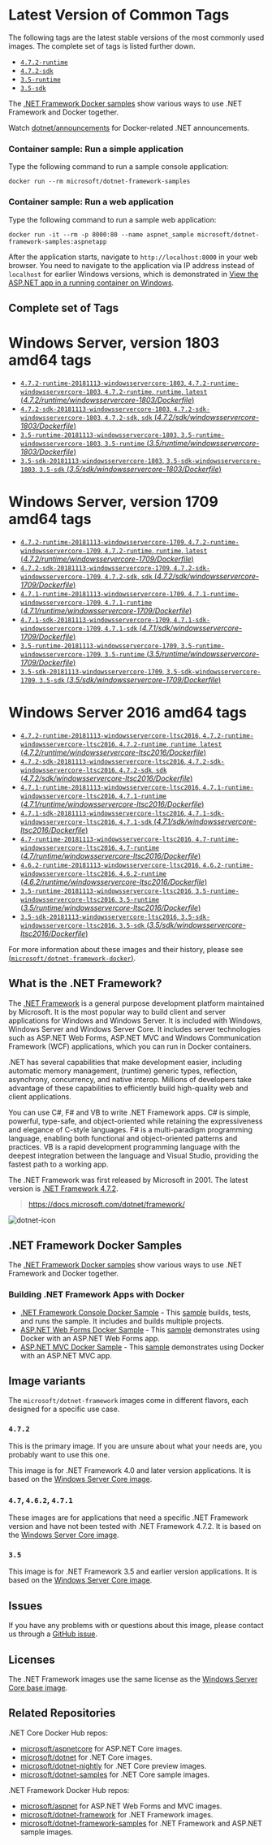 # Latest Version of Common Tags

The following tags are the latest stable versions of the most commonly used images. The complete set of tags is listed further down.

- [`4.7.2-runtime`](https://github.com/Microsoft/dotnet-framework-docker/blob/master/4.7.2/runtime/windowsservercore-ltsc2016/Dockerfile)
- [`4.7.2-sdk`](https://github.com/Microsoft/dotnet-framework-docker/blob/master/4.7.2/sdk/windowsservercore-ltsc2016/Dockerfile)
- [`3.5-runtime`](https://github.com/Microsoft/dotnet-framework-docker/blob/master/3.5/runtime/windowsservercore-ltsc2016/Dockerfile)
- [`3.5-sdk`](https://github.com/Microsoft/dotnet-framework-docker/blob/master/3.5/sdk/windowsservercore-ltsc2016/Dockerfile)

The [.NET Framework Docker samples](https://github.com/Microsoft/dotnet-framework-docker/tree/master/samples/README.md) show various ways to use .NET Framework and Docker together.

Watch [dotnet/announcements](https://github.com/dotnet/announcements/labels/Docker) for Docker-related .NET announcements.

### Container sample: Run a simple application

Type the following command to run a sample console application:

```console
docker run --rm microsoft/dotnet-framework-samples
```

### Container sample: Run a web application

Type the following command to run a sample web application:

```console
docker run -it --rm -p 8000:80 --name aspnet_sample microsoft/dotnet-framework-samples:aspnetapp
```

After the application starts, navigate to `http://localhost:8000` in your web browser. You need to navigate to the application via IP address instead of `localhost` for earlier Windows versions, which is demonstrated in [View the ASP.NET app in a running container on Windows](https://github.com/microsoft/dotnet-framework-docker/blob/master/samples/aspnetapp/README.md#view-the-aspnet-app-in-a-running-container-on-windows).

## Complete set of Tags

# Windows Server, version 1803 amd64 tags

- [`4.7.2-runtime-20181113-windowsservercore-1803`, `4.7.2-runtime-windowsservercore-1803`, `4.7.2-runtime`, `runtime`, `latest` (*4.7.2/runtime/windowsservercore-1803/Dockerfile*)](https://github.com/Microsoft/dotnet-framework-docker/blob/master/4.7.2/runtime/windowsservercore-1803/Dockerfile)
- [`4.7.2-sdk-20181113-windowsservercore-1803`, `4.7.2-sdk-windowsservercore-1803`, `4.7.2-sdk`, `sdk` (*4.7.2/sdk/windowsservercore-1803/Dockerfile*)](https://github.com/Microsoft/dotnet-framework-docker/blob/master/4.7.2/sdk/windowsservercore-1803/Dockerfile)
- [`3.5-runtime-20181113-windowsservercore-1803`, `3.5-runtime-windowsservercore-1803`, `3.5-runtime` (*3.5/runtime/windowsservercore-1803/Dockerfile*)](https://github.com/Microsoft/dotnet-framework-docker/blob/master/3.5/runtime/windowsservercore-1803/Dockerfile)
- [`3.5-sdk-20181113-windowsservercore-1803`, `3.5-sdk-windowsservercore-1803`, `3.5-sdk` (*3.5/sdk/windowsservercore-1803/Dockerfile*)](https://github.com/Microsoft/dotnet-framework-docker/blob/master/3.5/sdk/windowsservercore-1803/Dockerfile)

# Windows Server, version 1709 amd64 tags

- [`4.7.2-runtime-20181113-windowsservercore-1709`, `4.7.2-runtime-windowsservercore-1709`, `4.7.2-runtime`, `runtime`, `latest` (*4.7.2/runtime/windowsservercore-1709/Dockerfile*)](https://github.com/Microsoft/dotnet-framework-docker/blob/master/4.7.2/runtime/windowsservercore-1709/Dockerfile)
- [`4.7.2-sdk-20181113-windowsservercore-1709`, `4.7.2-sdk-windowsservercore-1709`, `4.7.2-sdk`, `sdk` (*4.7.2/sdk/windowsservercore-1709/Dockerfile*)](https://github.com/Microsoft/dotnet-framework-docker/blob/master/4.7.2/sdk/windowsservercore-1709/Dockerfile)
- [`4.7.1-runtime-20181113-windowsservercore-1709`, `4.7.1-runtime-windowsservercore-1709`, `4.7.1-runtime` (*4.7.1/runtime/windowsservercore-1709/Dockerfile*)](https://github.com/Microsoft/dotnet-framework-docker/blob/master/4.7.1/runtime/windowsservercore-1709/Dockerfile)
- [`4.7.1-sdk-20181113-windowsservercore-1709`, `4.7.1-sdk-windowsservercore-1709`, `4.7.1-sdk` (*4.7.1/sdk/windowsservercore-1709/Dockerfile*)](https://github.com/Microsoft/dotnet-framework-docker/blob/master/4.7.1/sdk/windowsservercore-1709/Dockerfile)
- [`3.5-runtime-20181113-windowsservercore-1709`, `3.5-runtime-windowsservercore-1709`, `3.5-runtime` (*3.5/runtime/windowsservercore-1709/Dockerfile*)](https://github.com/Microsoft/dotnet-framework-docker/blob/master/3.5/runtime/windowsservercore-1709/Dockerfile)
- [`3.5-sdk-20181113-windowsservercore-1709`, `3.5-sdk-windowsservercore-1709`, `3.5-sdk` (*3.5/sdk/windowsservercore-1709/Dockerfile*)](https://github.com/Microsoft/dotnet-framework-docker/blob/master/3.5/sdk/windowsservercore-1709/Dockerfile)

# Windows Server 2016 amd64 tags

- [`4.7.2-runtime-20181113-windowsservercore-ltsc2016`, `4.7.2-runtime-windowsservercore-ltsc2016`, `4.7.2-runtime`, `runtime`, `latest` (*4.7.2/runtime/windowsservercore-ltsc2016/Dockerfile*)](https://github.com/Microsoft/dotnet-framework-docker/blob/master/4.7.2/runtime/windowsservercore-ltsc2016/Dockerfile)
- [`4.7.2-sdk-20181113-windowsservercore-ltsc2016`, `4.7.2-sdk-windowsservercore-ltsc2016`, `4.7.2-sdk`, `sdk` (*4.7.2/sdk/windowsservercore-ltsc2016/Dockerfile*)](https://github.com/Microsoft/dotnet-framework-docker/blob/master/4.7.2/sdk/windowsservercore-ltsc2016/Dockerfile)
- [`4.7.1-runtime-20181113-windowsservercore-ltsc2016`, `4.7.1-runtime-windowsservercore-ltsc2016`, `4.7.1-runtime` (*4.7.1/runtime/windowsservercore-ltsc2016/Dockerfile*)](https://github.com/Microsoft/dotnet-framework-docker/blob/master/4.7.1/runtime/windowsservercore-ltsc2016/Dockerfile)
- [`4.7.1-sdk-20181113-windowsservercore-ltsc2016`, `4.7.1-sdk-windowsservercore-ltsc2016`, `4.7.1-sdk` (*4.7.1/sdk/windowsservercore-ltsc2016/Dockerfile*)](https://github.com/Microsoft/dotnet-framework-docker/blob/master/4.7.1/sdk/windowsservercore-ltsc2016/Dockerfile)
- [`4.7-runtime-20181113-windowsservercore-ltsc2016`, `4.7-runtime-windowsservercore-ltsc2016`, `4.7-runtime` (*4.7/runtime/windowsservercore-ltsc2016/Dockerfile*)](https://github.com/Microsoft/dotnet-framework-docker/blob/master/4.7/runtime/windowsservercore-ltsc2016/Dockerfile)
- [`4.6.2-runtime-20181113-windowsservercore-ltsc2016`, `4.6.2-runtime-windowsservercore-ltsc2016`, `4.6.2-runtime` (*4.6.2/runtime/windowsservercore-ltsc2016/Dockerfile*)](https://github.com/Microsoft/dotnet-framework-docker/blob/master/4.6.2/runtime/windowsservercore-ltsc2016/Dockerfile)
- [`3.5-runtime-20181113-windowsservercore-ltsc2016`, `3.5-runtime-windowsservercore-ltsc2016`, `3.5-runtime` (*3.5/runtime/windowsservercore-ltsc2016/Dockerfile*)](https://github.com/Microsoft/dotnet-framework-docker/blob/master/3.5/runtime/windowsservercore-ltsc2016/Dockerfile)
- [`3.5-sdk-20181113-windowsservercore-ltsc2016`, `3.5-sdk-windowsservercore-ltsc2016`, `3.5-sdk` (*3.5/sdk/windowsservercore-ltsc2016/Dockerfile*)](https://github.com/Microsoft/dotnet-framework-docker/blob/master/3.5/sdk/windowsservercore-ltsc2016/Dockerfile)

For more information about these images and their history, please see [(`microsoft/dotnet-framework-docker`)](https://github.com/Microsoft/dotnet-framework-docker). 

## What is the .NET Framework?

The [.NET Framework](https://www.microsoft.com/net/framework) is a general purpose development platform maintained by Microsoft. It is the most popular way to build client and server applications for Windows and Windows Server. It is included with Windows, Windows Server and Windows Server Core. It includes server technologies such as ASP.NET Web Forms, ASP.NET MVC and Windows Communication Framework (WCF) applications, which you can run in Docker containers.

.NET has several capabilities that make development easier, including automatic memory management, (runtime) generic types, reflection, asynchrony, concurrency, and native interop. Millions of developers take advantage of these capabilities to efficiently build high-quality web and client applications.

You can use C#, F# and VB to write .NET Framework apps. C# is simple, powerful, type-safe, and object-oriented while retaining the expressiveness and elegance of C-style languages. F# is a multi-paradigm programming language, enabling both functional and object-oriented patterns and practices. VB is a rapid development programming language with the deepest integration between the language and Visual Studio, providing the fastest path to a working app.   

The .NET Framework was first released by Microsoft in 2001. The latest version is [.NET Framework 4.7.2](https://www.microsoft.com/net/framework).

> https://docs.microsoft.com/dotnet/framework/

![dotnet-icon](https://cloud.githubusercontent.com/assets/2608468/19951790/a0458278-a11d-11e6-86e4-660aaa22aa3c.png)

## .NET Framework Docker Samples

The [.NET Framework Docker samples](https://github.com/Microsoft/dotnet-framework-docker/tree/master/samples/README.md) show various ways to use .NET Framework and Docker together.

### Building .NET Framework Apps with Docker

* [.NET Framework Console Docker Sample](https://github.com/Microsoft/dotnet-framework-docker/tree/master/samples/dotnetapp/README.md) - This [sample](https://github.com/Microsoft/dotnet-framework-docker/tree/master/samples/dotnetapp/Dockerfile) builds, tests, and runs the sample. It includes and builds multiple projects.
* [ASP.NET Web Forms Docker Sample](https://github.com/Microsoft/dotnet-framework-docker/tree/master/samples/aspnetapp/README.md) - This [sample](https://github.com/Microsoft/dotnet-framework-docker/tree/master/samples/aspnetapp/Dockerfile) demonstrates using Docker with an ASP.NET Web Forms app.
* [ASP.NET MVC Docker Sample](https://github.com/Microsoft/dotnet-framework-docker/tree/master/samples/aspnetmvcapp/README.md) - This [sample](https://github.com/Microsoft/dotnet-framework-docker/tree/master/samples/aspnetmvcapp/Dockerfile) demonstrates using Docker with an ASP.NET MVC app.

## Image variants

The `microsoft/dotnet-framework` images come in different flavors, each designed for a specific use case.

### `4.7.2`

This is the primary image. If you are unsure about what your needs are, you probably want to use this one.

This image is for .NET Framework 4.0 and later version applications. It is based on the [Windows Server Core image](https://hub.docker.com/r/microsoft/windowsservercore/).

### `4.7`, `4.6.2`, `4.7.1`

These images are for applications that need a specific .NET Framework version and have not been tested with .NET Framework 4.7.2. It is based on the [Windows Server Core image](https://hub.docker.com/r/microsoft/windowsservercore/).

### `3.5`

This image is for .NET Framework 3.5 and earlier version applications.  It is based on the [Windows Server Core image](https://hub.docker.com/r/microsoft/windowsservercore/).

## Issues

If you have any problems with or questions about this image, please contact us through a [GitHub issue](https://github.com/microsoft/dotnet-framework-docker/issues).

## Licenses

The .NET Framework images use the same license as the [Windows Server Core base image](https://hub.docker.com/r/microsoft/windowsservercore/).

## Related Repositories

.NET Core Docker Hub repos:

* [microsoft/aspnetcore](https://hub.docker.com/r/microsoft/aspnetcore/) for ASP.NET Core images.
* [microsoft/dotnet](https://hub.docker.com/r/microsoft/dotnet/) for .NET Core images.
* [microsoft/dotnet-nightly](https://hub.docker.com/r/microsoft/dotnet-nightly/) for .NET Core preview images.
* [microsoft/dotnet-samples](https://hub.docker.com/r/microsoft/dotnet-samples/) for .NET Core sample images.

.NET Framework Docker Hub repos:

* [microsoft/aspnet](https://hub.docker.com/r/microsoft/aspnet/) for ASP.NET Web Forms and MVC images.
* [microsoft/dotnet-framework](https://hub.docker.com/r/microsoft/dotnet-framework/) for .NET Framework images.
* [microsoft/dotnet-framework-samples](https://hub.docker.com/r/microsoft/dotnet-framework-samples/) for .NET Framework and ASP.NET sample images.
